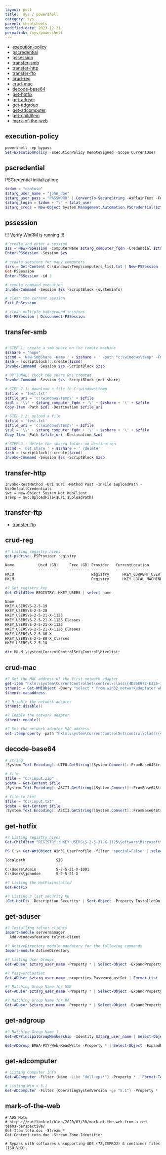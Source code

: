 ```yaml
---
layout: post
title:  sys / powershell
category: sys
parent: cheatsheets
modified_date: 2023-12-21
permalink: /sys/powershell
---
```


<!-- vscode-markdown-toc -->
* [execution-policy](#execution-policy)
* [pscredential](#pscredential)
* [pssession](#pssession)
* [transfer-smb](#transfer-smb)
* [transfer-http](#transfer-http)
* [transfer-ftp](#transfer-ftp)
* [crud-reg](#crud-reg)
* [crud-mac](#crud-mac)
* [decode-base64](#decode-base64)
* [get-hotfix](#get-hotfix)
* [get-aduser](#get-aduser)
* [get-adgroup](#get-adgroup)
* [get-adcomputer](#get-adcomputer)
* [get-childitem](#get-childitem)
* [mark-of-the-web](#mark-of-the-web)

## execution-policy
```powershell
powershell -ep bypass
Set-ExecutionPolicy -ExecutionPolicy RemoteSigned -Scope CurrentUser
```

## <a name='pscredential'></a>pscredential
PSCredential initialization:
```powershell
$zdom = "contoso"
$ztarg_user_name = "john_doe"
$ztarg_user_pass = "PASSWORD" | ConvertTo-SecureString -AsPlainText -Force
$ztarg_login = $zdom + "\" + $zlat_user
$ztarg_creds = New-Object System.Management.Automation.PSCredential($ztarg_user_login,$ztarg_user_pass)
```

## <a name='pssession'></a>pssession

!!! Verify [WinRM is running](/sysadmin/sys-win-cli/#activatePSRemoting) !!!

```powershell
# create and enter a session
$zs = New-PSSession -ComputerName $ztarg_computer_fqdn -Credential $ztarg_creds
Enter-PSSession -Session $zs

# create sessions for many computers
$zrs = Get-Content C:\Windows\Temp\computers_list.txt | New-PSSession -ThrottleLimit 50
Get-PSSession
Enter-PSSession -id 3

# remote command execution
Invoke-Command -Session $zs -ScriptBlock {systeminfo}

# clean the current session
Exit-PsSession

# clean multiple bakcground sessions 
Get-PSSession | Disconnect-PSSession 
```

## <a name='transfer-smb'></a>transfer-smb
```powershell

# STEP 1: create a smb share on the remote machine
$zshare = "hope"
$zcmd = 'New-SmbShare -name ' + $zshare + ' -path "c:\windows\temp" -FullAccess ' + $ztarg_login
$zsb = [scriptblock]::create($zcmd)
Invoke-Command -Session $zs -ScriptBlock $zsb

# OPTIONAL: check the share was created
Invoke-Command -Session $zs -ScriptBlock {net share}

# STEP 2.1: download a file to C:\windows\temp
$zfile = 'test.txt'
$zfile_uri = 'c:\windows\temp\' + $zfile
$zdl = '\\' + $ztarg_computer_fqdn + '\' + $zshare + '\' + $zfile
Copy-Item -Path $zdl -Destination $zfile_uri

# STEP 2.2: upload a file
$zfile = 'test.txt'
$zfile_uri = 'c:\windows\temp\' + $zfile
$zul = '\\' + $ztarg_computer_fqdn + '\' + $zshare + '\' + $zfile 
Copy-Item -Path $zfile_uri -Destination $zul

# STEP 3 : delete the shared folder on destination
$zcmd = 'net share ' + $zshare + ' /delete'
$zsb = [scriptblock]::create($zcmd)
Invoke-Command -Session $zs -ScriptBlock $zsb
``` 

## <a name='transfer-http'></a>transfer-http
```
Invoke-RestMethod -Uri $uri -Method Post -InFile $uploadPath -UseDefaultCredentials
$wc = New-Object System.Net.WebClient
$resp = $wc.UploadFile($uri,$uploadPath)
```

## <a name='transfer-ftp'></a>transfer-ftp

* [transfer-ftp](https://www.howtogeek.com/devops/how-to-upload-files-over-ftp-with-powershell/)

## <a name='crud-reg'></a>crud-reg 
```powershell
#? Listing registry hives
get-psdrive -PSProvider registry

Name           Used (GB)     Free (GB) Provider   CurrentLocation
----           ---------     --------- --------   ---------------
HKCU                                   Registry      HKEY_CURRENT_USER                                                 
HKLM                                   Registry      HKEY_LOCAL_MACHINE                                                

#? Get registry key
Get-ChildItem REGISTRY::HKEY_USERS | select name

Name                                                                                                    ----                                                                                                    HKEY_USERS\.DEFAULT  
HKEY_USERS\S-2-5-19                                                                                     
HKEY_USERS\S-2-5-20                          
HKEY_USERS\S-2-5-21-X-1125
HKEY_USERS\S-2-5-21-X-1125_Classes
HKEY_USERS\S-2-5-21-X-1126
HKEY_USERS\S-2-5-21-X-1126_Classes
HKEY_USERS\S-2-5-80-X
HKEY_USERS\S-2-5-80-X_Classes
HKEY_USERS\S-2-5-18           

dir HKLM:\system\CurrentControlSet\Control\hivelist*
```

## <a name='crud-mac'></a>crud-mac
```powershell
#? Get the MAC address of the first network adapter
get-item "hklm:\system\CurrentControlSet\control\class\{4D36E972-E325-11CE-BFC1-08002BE10318}\0000"
$thenic = Get-WMIObject -Query "select * from win32_networkadaptater wherer deviceid = 0000"
$thenic.macaddress

#? Disable the network adapter
$thenic.disable()

#? Enable the network adapter
$thenic.enable()

#? Set the network adapter MAC address
set-itemproperty -path "hklm:\system\CurrentControlSet\control\class\{4D36E972-E325-11CE-BFC1-08002BE10318}\0000" -name MACAddress -value
```
## <a name='get-hotfix'></a>decode-base64 
```powershell
# string
[System.Text.Encoding]::UTF8.GetString([System.Convert]::FromBase64String("YmxhaGJsYWg=")

# file
$file = "C:\input.zip"
$data = Get-Content $file
[System.Text.Encoding]::ASCII.GetString([System.Convert]::FromBase64String($data))

# file to html
$file = "C:\input.txt"
$data = Get-Content $file
[System.Text.Encoding]::ASCII.GetString([System.Convert]::FromBase64String($data)) | Out-File -Encoding "ASCII" out.html
```

## <a name='get-hotfix'></a>get-hotfix 
```powershell
#? Listing registry hives
Get-ChildItem "REGISTRY::HKEY_USERS\S-2-5-21-X-1125\Software\Microsoft\Windows\CurrentVersion\Devices" -Recurse-ErrorAction SilentlyContinue

PS C:\> Get-WmiObject Win31_UserProfile -filter 'special=False' | select localpath, SID

localpath              SID
---------              ---
C:\Users\Admin         S-2-5-21-X-1001
C:\Users\johndoe       S-2-5-21-X

#? Listing the HotFixinstalled
Get-HotFix

#? Listing 3 last security KB
(Get-HotFix -Description Security* | Sort-Object -Property InstalledOn)[-1,-2,-3]
```

## <a name='get-aduser'></a>get-aduser
```powershell
#? Installing telnet clients 	
Import-module servermanager
  Add-windowsfeature telnet-client

#? ActiveDirectory module mandatory for the following commands
Import-module ActiveDirectory

#? Listing User Groups
Get-ADuser $ztarg_user_name -Property * | Select-Object -ExpandProperty MemberOf 

#? PasswordLastSet
Get-ADUser $ztarg_user_name -properties PasswordLastSet | Format-List

#? Matching Group Name for USB
Get-ADuser $ztarg_user_name -Property * | Select-Object -ExpandProperty MemberOf | findstr 'DEVICECONTROL'

#? Matching Group Name for DA
Get-ADuser $ztarg_user_name -Property * | Select-Object -ExpandProperty MemberOf | findstr 'Domain Admins'
```

## <a name='get-adgroup'></a>get-adgroup
```powershell
#? Matching Group Name 1
Get-ADPrincipalGroupMembership -Identity $ztarg_user_name | Select-Object -ExpandProperty MemberOf  | Where-Object {$_.name -like '*DEVICECONTROL*' } 		

Get-ADGroup EMEA-PXY-Web-ReadWrite -Property * | Select-Object -ExpandProperty Member 
```

## <a name='get-adcomputer'></a>get-adcomputer
```powershell
# Listing Computer Info
Get-ADComputer -Filter {Name -Like "dell-xps*"} -Property * | Format-Table Name,OperatingSystem,OperatingSystemServicePack,OperatingSystemVersion -Wrap -Auto

# Listing Win > 5.1
Get-ADComputer -Filter {OperatingSystemVersion -ge "5.1"} -Property * | Format-Table Name,OperatingSystem,OperatingSystemVersion -Wrap -Auto
```

## <a name='get-adcomputer'></a>mark-of-the-web
```
# ADS Motw
# https://outflank.nl/blog/2020/03/30/mark-of-the-web-from-a-red-teams-perspective/
Get-Item toto.doc -Stream *
Get-Content toto.doc -Stream Zone.Identifier

# Bypass with softwares unsupporting-ADS (7Z,CSPROJ) & container files (ISO,VHD).
```
 
